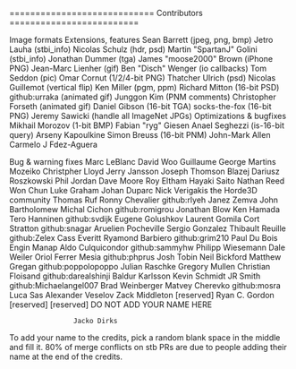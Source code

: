 ============================    Contributors    =========================

Image formats                          Extensions, features
   Sean Barrett (jpeg, png, bmp)          Jetro Lauha (stbi_info)
   Nicolas Schulz (hdr, psd)              Martin "SpartanJ" Golini (stbi_info)
   Jonathan Dummer (tga)                  James "moose2000" Brown (iPhone PNG)
   Jean-Marc Lienher (gif)                Ben "Disch" Wenger (io callbacks)
   Tom Seddon (pic)                       Omar Cornut (1/2/4-bit PNG)
   Thatcher Ulrich (psd)                  Nicolas Guillemot (vertical flip)
   Ken Miller (pgm, ppm)                  Richard Mitton (16-bit PSD)
   github:urraka (animated gif)           Junggon Kim (PNM comments)
   Christopher Forseth (animated gif)     Daniel Gibson (16-bit TGA)
                                          socks-the-fox (16-bit PNG)
                                          Jeremy Sawicki (handle all ImageNet JPGs)
Optimizations & bugfixes                  Mikhail Morozov (1-bit BMP)
   Fabian "ryg" Giesen                    Anael Seghezzi (is-16-bit query)
   Arseny Kapoulkine                      Simon Breuss (16-bit PNM)
   John-Mark Allen
   Carmelo J Fdez-Aguera

Bug & warning fixes
   Marc LeBlanc            David Woo          Guillaume George     Martins Mozeiko
   Christpher Lloyd        Jerry Jansson      Joseph Thomson       Blazej Dariusz Roszkowski
   Phil Jordan                                Dave Moore           Roy Eltham
   Hayaki Saito            Nathan Reed        Won Chun
   Luke Graham             Johan Duparc       Nick Verigakis       the Horde3D community
   Thomas Ruf              Ronny Chevalier                         github:rlyeh
   Janez Zemva             John Bartholomew   Michal Cichon        github:romigrou
   Jonathan Blow           Ken Hamada         Tero Hanninen        github:svdijk
   Eugene Golushkov        Laurent Gomila     Cort Stratton        github:snagar
   Aruelien Pocheville     Sergio Gonzalez    Thibault Reuille     github:Zelex
   Cass Everitt            Ryamond Barbiero                        github:grim210
   Paul Du Bois            Engin Manap        Aldo Culquicondor    github:sammyhw
   Philipp Wiesemann       Dale Weiler        Oriol Ferrer Mesia   github:phprus
   Josh Tobin              Neil Bickford      Matthew Gregan       github:poppolopoppo
   Julian Raschke          Gregory Mullen     Christian Floisand   github:darealshinji
   Baldur Karlsson         Kevin Schmidt      JR Smith             github:Michaelangel007
                           Brad Weinberger    Matvey Cherevko      github:mosra
   Luca Sas                Alexander Veselov  Zack Middleton       [reserved]
   Ryan C. Gordon          [reserved]                              [reserved]
                    DO NOT ADD YOUR NAME HERE

                    Jacko Dirks

To add your name to the credits, pick a random blank space in the middle and fill it.
80% of merge conflicts on stb PRs are due to people adding their name at the end
of the credits.
